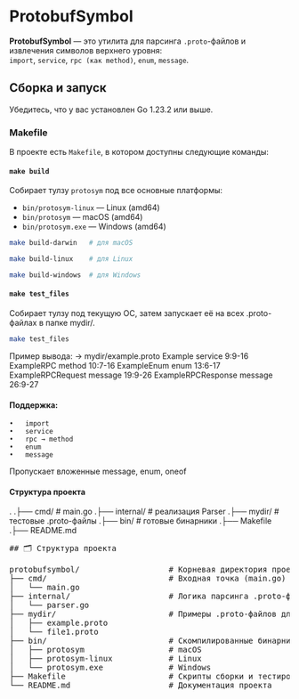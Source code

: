 # ProtobufSymbol

**ProtobufSymbol** — это утилита для парсинга `.proto`-файлов и извлечения символов верхнего уровня:  
`import`, `service`, `rpc (как method)`, `enum`, `message`.

## Сборка и запуск
Убедитесь, что у вас установлен Go 1.23.2 или выше.

### Makefile

В проекте есть `Makefile`, в котором доступны следующие команды:

#### `make build`

Собирает тулзу `protosym` под все основные платформы:

- `bin/protosym-linux` — Linux (amd64)
- `bin/protosym` — macOS (amd64)
- `bin/protosym.exe` — Windows (amd64)

```bash
make build-darwin   # для macOS
```
```bash
make build-linux    # для Linux
```
```bash
make build-windows  # для Windows
```

#### `make test_files` 

Собирает тулзу под текущую ОС, затем запускает её на всех .proto-файлах в папке mydir/.

```bash
make test_files
```

Пример вывода: 
→ mydir/example.proto
Example service 9:9-16
ExampleRPC method 10:7-16
ExampleEnum enum 13:6-17
ExampleRPCRequest message 19:9-26
ExampleRPCResponse message 26:9-27


#### Поддержка:
	•	import
	•	service
	•	rpc → method
	•	enum
	•	message
Пропускает вложенные message, enum, oneof

#### Структура проекта

.
.├── cmd/               # main.go
.├── internal/          # реализация Parser
.├── mydir/             # тестовые .proto-файлы
.├── bin/               # готовые бинарники
.├── Makefile
.├── README.md

<pre>
## 🗂 Структура проекта

protobufsymbol/                   # Корневая директория проекта
├── cmd/                          # Входная точка (main.go)
│   └── main.go
├── internal/                     # Логика парсинга .proto-файлов
│   └── parser.go
├── mydir/                        # Примеры .proto-файлов для тестов
│   ├── example.proto
│   └── file1.proto
├── bin/                          # Скомпилированные бинарники (после make build)
│   ├── protosym                  # macOS
│   ├── protosym-linux            # Linux
│   └── protosym.exe              # Windows
├── Makefile                      # Скрипты сборки и тестирования
└── README.md                     # Документация проекта
</pre>
